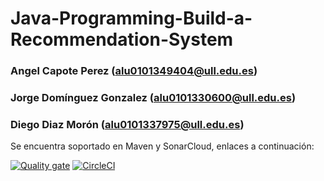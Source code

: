 # Java-Programming-Build-a-Recommendation-System

### Angel Capote Perez (alu0101349404@ull.edu.es)
### Jorge Domínguez Gonzalez (alu0101330600@ull.edu.es)
### Diego Diaz Morón (alu0101337975@ull.edu.es)

Se encuentra soportado en Maven y SonarCloud, enlaces a continuación:

[![Quality gate](https://sonarcloud.io/api/project_badges/quality_gate?project=LDH-TrabajoFinal_Recomendador)](https://sonarcloud.io/summary/new_code?id=LDH-TrabajoFinal_Recomendador)
[![CircleCI](https://dl.circleci.com/status-badge/img/gh/LDH-TrabajoFinal/Recomendador/tree/master.svg?style=svg)](https://dl.circleci.com/status-badge/redirect/gh/LDH-TrabajoFinal/Recomendador/tree/master)
